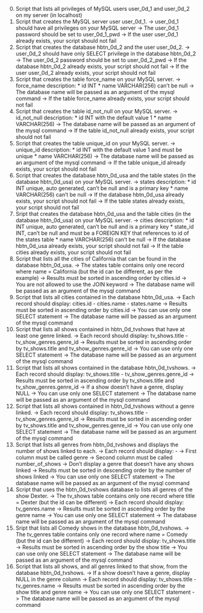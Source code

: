 0. Script that lists all privileges of MySQL users user_0d_1 and user_0d_2 on my server (in localhost)
1. Script that creates the MySQL server user user_0d_1.
	-> user_0d_1 should have all privileges on your MySQL server
	-> The user_0d_1 password should be set to user_0d_1_pwd
	-> If the user user_0d_1 already exists, your script should not fail
2. Script that creates the database hbtn_0d_2 and the user user_0d_2.
	-> user_0d_2 should have only SELECT privilege in the database hbtn_0d_2
	-> The user_0d_2 password should be set to user_0d_2_pwd
	-> If the database hbtn_0d_2 already exists, your script should not fail
	-> If the user user_0d_2 already exists, your script should not fail
3. Script that creates the table force_name on your MySQL server.
	-> force_name description:
		* id INT
		* name VARCHAR(256) can’t be null
	-> The database name will be passed as an argument of the mysql command
	-> If the table force_name already exists, your script should not fail
4. Script that creates the table id_not_null on your MySQL server.
	-> id_not_null description:
		* id INT with the default value 1
		* name VARCHAR(256)
	-> The database name will be passed as an argument of the mysql command
	-> If the table id_not_null already exists, your script should not fail
5. Script that creates the table unique_id on your MySQL server.
	-> unique_id description:
		* id INT with the default value 1 and must be unique
		* name VARCHAR(256)
	-> The database name will be passed as an argument of the mysql command
	-> If the table unique_id already exists, your script should not fail
6. Script that creates the database hbtn_0d_usa and the table states (in the database hbtn_0d_usa) on your MySQL server.
	-> states description:
		* id INT unique, auto generated, can’t be null and is a primary key
		* name VARCHAR(256) can’t be null
	-> If the database hbtn_0d_usa already exists, your script should not fail
	-> If the table states already exists, your script should not fail
7. Sript that creates the database hbtn_0d_usa and the table cities (in the database hbtn_0d_usa) on your MySQL server.
	-> cities description:
		* id INT unique, auto generated, can’t be null and is a primary key
		* state_id INT, can’t be null and must be a FOREIGN KEY that references to id of the states table
		* name VARCHAR(256) can’t be null
	-> If the database hbtn_0d_usa already exists, your script should not fail
	-> If the table cities already exists, your script should not fail
8. Script that lists all the cities of California that can be found in the database hbtn_0d_usa.
	-> The states table contains only one record where name = California (but the id can be different, as per the example)
	-> Results must be sorted in ascending order by cities.id
	-> You are not allowed to use the JOIN keyword
	-> The database name will be passed as an argument of the mysql command
9. Script that lists all cities contained in the database hbtn_0d_usa.
	-> Each record should display: cities.id - cities.name - states.name
	-> Results must be sorted in ascending order by cities.id
	-> You can use only one SELECT statement
	-> The database name will be passed as an argument of the mysql command
10. Script that lists all shows contained in hbtn_0d_tvshows that have at least one genre linked.
	-> Each record should display: tv_shows.title - tv_show_genres.genre_id
	-> Results must be sorted in ascending order by tv_shows.title and tv_show_genres.genre_id
	-> You can use only one SELECT statement
	-> The database name will be passed as an argument of the mysql command
11. Script that lists all shows contained in the database hbtn_0d_tvshows.
	-> Each record should display: tv_shows.title - tv_show_genres.genre_id
	-> Results must be sorted in ascending order by tv_shows.title and tv_show_genres.genre_id
	-> If a show doesn’t have a genre, display NULL
	-> You can use only one SELECT statement
	-> The database name will be passed as an argument of the mysql command
12. Script that lists all shows contained in hbtn_0d_tvshows without a genre linked.
	-> Each record should display: tv_shows.title - tv_show_genres.genre_id
	-> Results must be sorted in ascending order by tv_shows.title and tv_show_genres.genre_id
	-> You can use only one SELECT statement
	-> The database name will be passed as an argument of the mysql command
13. Script that lists all genres from hbtn_0d_tvshows and displays the number of shows linked to each.
	-> Each record should display: <TV Show genre> - <Number of shows linked to this genre>
	-> First column must be called genre
	-> Second column must be called number_of_shows
	-> Don’t display a genre that doesn’t have any shows linked
	-> Results must be sorted in descending order by the number of shows linked
	-> You can use only one SELECT statement
	-> The database name will be passed as an argument of the mysql command
14. Script that uses the hbtn_0d_tvshows database to lists all genres of the show Dexter.
	-> The tv_shows table contains only one record where title = Dexter (but the id can be different)
	-> Each record should display: tv_genres.name
	-> Results must be sorted in ascending order by the genre name
	-> You can use only one SELECT statement
	-> The database name will be passed as an argument of the mysql command
15. Sript that lists all Comedy shows in the database hbtn_0d_tvshows.
	-> The tv_genres table contains only one record where name = Comedy (but the id can be different)
	-> Each record should display: tv_shows.title
	-> Results must be sorted in ascending order by the show title
	-> You can use only one SELECT statement
	-> The database name will be passed as an argument of the mysql command
16. Script that lists all shows, and all genres linked to that show, from the database hbtn_0d_tvshows.
	-> If a show doesn’t have a genre, display NULL in the genre column
	-> Each record should display: tv_shows.title - tv_genres.name
	-> Results must be sorted in ascending order by the show title and genre name
	-> You can use only one SELECT statement
	-> The database name will be passed as an argument of the mysql command
